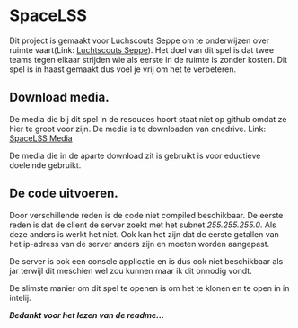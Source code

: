 # SpaceLSS
Dit project is gemaakt voor Luchscouts Seppe om te onderwijzen over ruimte vaart(Link: 	[Luchtscouts Seppe](https://www.luchtscouts.nl)). Het doel van dit spel is dat twee teams tegen elkaar strijden wie als eerste in de ruimte is zonder kosten. Dit spel is in haast gemaakt dus voel je vrij om het te verbeteren. 

## Download media.
De media die bij dit spel in de resouces hoort staat niet op github omdat ze hier te groot voor zijn. De media is te downloaden van onedrive.
Link: 	[SpaceLSS Media](https://1drv.ms/u/s!AowJLkrWqQFRasNknAMkdkJdGB0?e=tageKJ)

De media die in de aparte download zit is gebruikt is voor eductieve doeleinde gebruikt.

## De code uitvoeren.
Door verschillende reden is de code niet compiled beschikbaar. De eerste reden is dat de client de server zoekt met het subnet *255.255.255.0*. Als deze anders is werkt het niet. Ook kan het zijn dat de eerste getallen van het ip-adress van de server anders zijn en moeten worden aangepast. 

De server is ook een console applicatie en is dus ook niet beschikbaar als jar terwijl dit meschien wel zou kunnen maar ik dit onnodig vondt.

De slimste manier om dit spel te openen is om het te klonen en te open in in intelij.

***Bedankt voor het lezen van de readme...***
